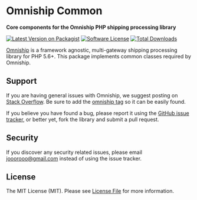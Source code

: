 # Omniship Common

**Core components for the Omniship PHP shipping processing library**

[![Latest Version on Packagist][ico-version]][link-packagist]
[![Software License][ico-license]](LICENSE.md)
[![Total Downloads][ico-downloads]][link-downloads]

[Omniship](https://github.com/jooorooo/omniship) is a framework agnostic, multi-gateway shipping
processing library for PHP 5.6+. This package implements common classes required by Omniship.

## Support

If you are having general issues with Omniship, we suggest posting on
[Stack Overflow](http://stackoverflow.com/). Be sure to add the
[omniship tag](http://stackoverflow.com/questions/tagged/omniship) so it can be easily found.

If you believe you have found a bug, please report it using the [GitHub issue tracker](https://github.com/jooorooo/omniship/issues),
or better yet, fork the library and submit a pull request.


## Security

If you discover any security related issues, please email jooorooo@gmail.com instead of using the issue tracker.


## License

The MIT License (MIT). Please see [License File](LICENSE.md) for more information.

[ico-version]: https://img.shields.io/packagist/v/simexis/omniship.svg?style=flat-square
[ico-license]: https://img.shields.io/badge/license-MIT-brightgreen.svg?style=flat-square
[ico-travis]: https://img.shields.io/travis/simexis/omniship/master.svg?style=flat-square
[ico-downloads]: https://img.shields.io/packagist/dt/simexis/omniship.svg?style=flat-square

[link-packagist]: https://packagist.org/packages/simexis/omniship
[link-travis]: https://travis-ci.org/simexis/omniship
[link-downloads]: https://packagist.org/packages/simexis/omniship
[link-contributors]: ../../contributors
